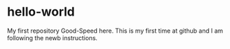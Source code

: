 # hello-world
My first repository
Good-Speed here.  This is my first time at github and I am following the newb  instructions. 
